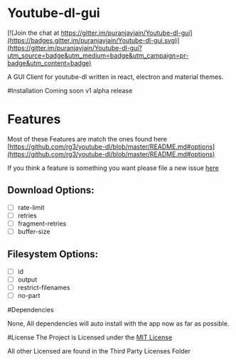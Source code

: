 # Youtube-dl-gui

[![Join the chat at https://gitter.im/puranjayjain/Youtube-dl-gui](https://badges.gitter.im/puranjayjain/Youtube-dl-gui.svg)](https://gitter.im/puranjayjain/Youtube-dl-gui?utm_source=badge&utm_medium=badge&utm_campaign=pr-badge&utm_content=badge)

A GUI Client for youtube-dl written in react, electron and material themes.

#Installation
Coming soon v1 alpha release

# Features
Most of these Features are match the ones found here [https://github.com/rg3/youtube-dl/blob/master/README.md#options](https://github.com/rg3/youtube-dl/blob/master/README.md#options)

If you think a feature is something you want please file a new issue [here](https://github.com/puranjayjain/Youtube-dl-gui/issues)

## Download Options:
- [ ] rate-limit
- [ ] retries
- [ ] fragment-retries
- [ ] buffer-size

## Filesystem Options:
- [ ] id
- [ ] output
- [ ] restrict-filenames
- [ ] no-part

#Dependencies

None, All dependencies will auto install with the app now as far as possible.

#License
The Project is Licensed under the [MIT License](https://github.com/puranjayjain/Youtube-dl-gui/blob/master/LICENSE)

All other Licensed are found in the Third Party Licenses Folder
